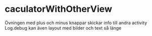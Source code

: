 # caculatorWithOtherView
Övningen med 
plus och minus knappar
skickar info till andra activity
Log.debug
kan även layout med bilder och text så länge
